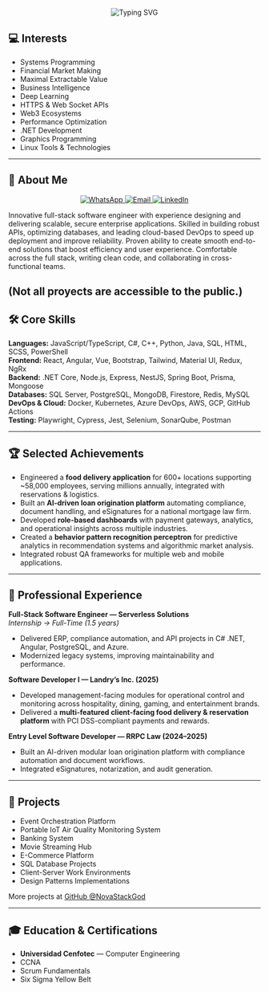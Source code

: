<!-- Centered SVG animated typing effect -->
<p align="center">
  <img src="https://readme-typing-svg.demolab.com?font=Fira+Code&size=32&duration=3000&pause=500&color=00FF00&center=true&vCenter=true&width=600&lines=Nova+Stack+Dev;Open+to+collaborations" alt="Typing SVG" />
</p>

## 💻 Interests
- Systems Programming
- Financial Market Making
- Maximal Extractable Value
- Business Intelligence
- Deep Learning
- HTTPS & Web Socket APIs
- Web3 Ecosystems
- Performance Optimization
- .NET Development
- Graphics Programming
- Linux Tools & Technologies

---

## 👤 About Me
<p align="center">
  <a href="https://wa.me/50672049343" target="_blank">
    <img src="https://img.shields.io/badge/WhatsApp-25D366?style=for-the-badge&logo=whatsapp&logoColor=white" alt="WhatsApp" />
  </a>
  <a href="mailto:dfiattv@ucenfotec.ac.cr">
    <img src="https://img.shields.io/badge/Email-D14836?style=for-the-badge&logo=gmail&logoColor=white" alt="Email" />
  </a>
  <a href="https://linkedin.com/in/diego-fiatt" target="_blank">
    <img src="https://img.shields.io/badge/LinkedIn-0077B5?style=for-the-badge&logo=linkedin&logoColor=white" alt="LinkedIn" />
  </a>
</p>

Innovative full-stack software engineer with experience designing and delivering scalable, secure enterprise applications. Skilled in building robust APIs, optimizing databases, and leading cloud-based DevOps to speed up deployment and improve reliability. Proven ability to create smooth end-to-end solutions that boost efficiency and user experience. Comfortable across the full stack, writing clean code, and collaborating in cross-functional teams.

(Not all proyects are accessible to the public.)
---

## 🛠 Core Skills
**Languages:** JavaScript/TypeScript, C#, C++, Python, Java, SQL, HTML, SCSS, PowerShell  
**Frontend:** React, Angular, Vue, Bootstrap, Tailwind, Material UI, Redux, NgRx  
**Backend:** .NET Core, Node.js, Express, NestJS, Spring Boot, Prisma, Mongoose  
**Databases:** SQL Server, PostgreSQL, MongoDB, Firestore, Redis, MySQL  
**DevOps & Cloud:** Docker, Kubernetes, Azure DevOps, AWS, GCP, GitHub Actions  
**Testing:** Playwright, Cypress, Jest, Selenium, SonarQube, Postman  

---

## 🏆 Selected Achievements
- Engineered a **food delivery application** for 600+ locations supporting ~58,000 employees, serving millions annually, integrated with reservations & logistics.  
- Built an **AI-driven loan origination platform** automating compliance, document handling, and eSignatures for a national mortgage law firm.  
- Developed **role-based dashboards** with payment gateways, analytics, and operational insights across multiple industries.  
- Created a **behavior pattern recognition perceptron** for predictive analytics in recommendation systems and algorithmic market analysis.  
- Integrated robust QA frameworks for multiple web and mobile applications.  

---

## 💼 Professional Experience
**Full-Stack Software Engineer — Serverless Solutions**  
_Internship → Full-Time (1.5 years)_  
- Delivered ERP, compliance automation, and API projects in C# .NET, Angular, PostgreSQL, and Azure.  
- Modernized legacy systems, improving maintainability and performance.

**Software Developer I — Landry’s Inc. (2025)**  
- Developed management-facing modules for operational control and monitoring across hospitality, dining, gaming, and entertainment brands.  
- Delivered a **multi-featured client-facing food delivery & reservation platform** with PCI DSS-compliant payments and rewards.  

**Entry Level Software Developer — RRPC Law (2024–2025)**  
- Built an AI-driven modular loan origination platform with compliance automation and document workflows.  
- Integrated eSignatures, notarization, and audit generation.  

---

## 📂 Projects
- Event Orchestration Platform  
- Portable IoT Air Quality Monitoring System  
- Banking System  
- Movie Streaming Hub  
- E-Commerce Platform  
- SQL Database Projects  
- Client-Server Work Environments  
- Design Patterns Implementations  

More projects at [GitHub @NovaStackGod](https://github.com/NovaStackGod)  

---

## 🎓 Education & Certifications
- **Universidad Cenfotec** — Computer Engineering  
- CCNA  
- Scrum Fundamentals  
- Six Sigma Yellow Belt
